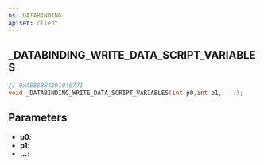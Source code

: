 ```yaml
---
ns: DATABINDING
apiset: client
---
```

## _DATABINDING_WRITE_DATA_SCRIPT_VARIABLES

```c
// 0xAB888B4B91046771
void _DATABINDING_WRITE_DATA_SCRIPT_VARIABLES(int p0,int p1, ...);
```


## Parameters
* **p0**:
* **p1**:
* **...**:



